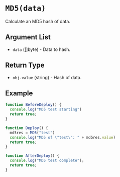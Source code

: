 # `MD5(data)`

Calculate an MD5 hash of data.

## Argument List

 * `data` ([]byte) - Data to hash.

## Return Type

 * `obj.value` (string) - Hash of data.

## Example

```js
function BeforeDeploy() {
  console.log("MD5 test starting")
  return true;
}

function Deploy() {
  md5res = MD5("test")
  console.log("MD5 of \"test\": " + md5res.value)
  return true;
}

function AfterDeploy() {
  console.log("MD5 test complete");
  return true;
}
```

